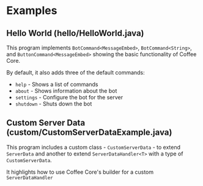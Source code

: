 # Examples

## Hello World (hello/HelloWorld.java)
This program implements `BotCommand<MessageEmbed>`, `BotCommand<String>`, and `ButtonCommand<MessageEmbed>` showing
the basic functionality of Coffee Core.

By default, it also adds three of the default commands:
- `help` - Shows a list of commands
- `about` - Shows information about the bot
- `settings` - Configure the bot for the server
- `shutdown` - Shuts down the bot
## Custom Server Data (custom/CustomServerDataExample.java)
This program includes a custom class - `CustomServerData` - to extend `ServerData` and another to extend `ServerDataHandler<T>`
with a type of `CustomServerData`.

It highlights how to use Coffee Core's builder for a custom `ServerDataHandler`
